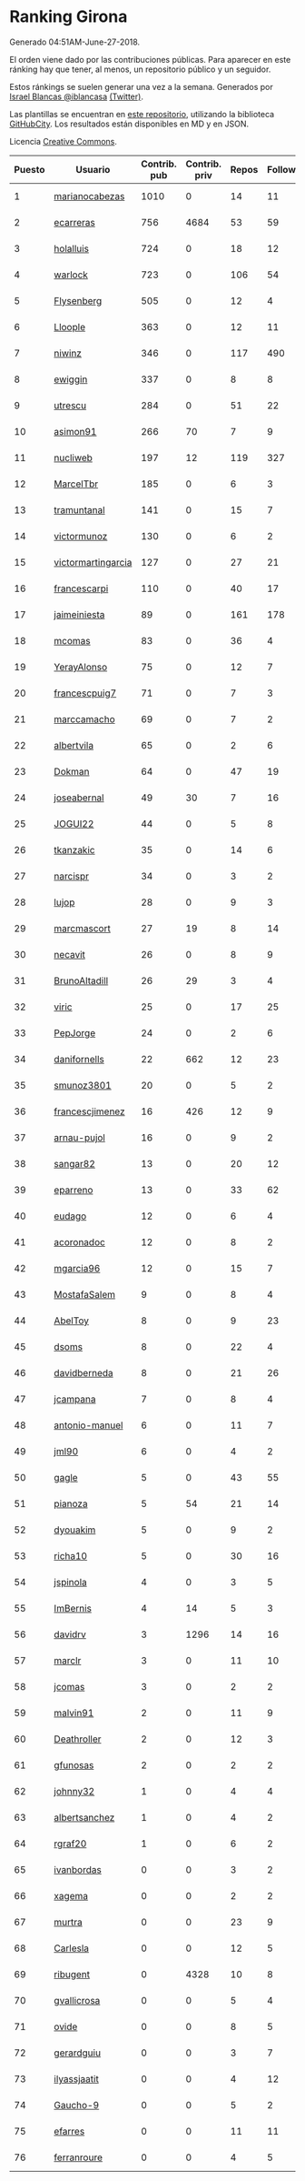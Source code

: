 # Ranking Girona

Generado 04:51AM-June-27-2018.

El orden viene dado por las contribuciones públicas. Para aparecer en este ránking hay que tener, al menos, un repositorio público y un seguidor.

Estos ránkings se suelen generar una vez a la semana. Generados por [Israel Blancas @iblancasa](https://github.com/iblancasa/) [(Twitter)](https://twitter.com/iblancasa).

Las plantillas se encuentran en [este repositorio](https://github.com/iblancasa/GH-Spanish-Ranking), utilizando la biblioteca [GitHubCity](https://github.com/iblancasa/GitHubCity). Los resultados están disponibles en MD y en JSON.

Licencia [Creative Commons](https://creativecommons.org/licenses/by/4.0/).

| Puesto   |  Usuario  | Contrib. pub | Contrib. priv |Repos| Followers | Desde |  Avatar  |
|----------|-----------|--------------|---------------|-----|-----------|-------|----------|
|1|[marianocabezas](https://github.com/marianocabezas)|1010|0|14|11|2016-05-10|![marianocabezas]()|
|2|[ecarreras](https://github.com/ecarreras)|756|4684|53|59|2010-06-02|![ecarreras]()|
|3|[holalluis](https://github.com/holalluis)|724|0|18|12|2011-09-27|![holalluis]()|
|4|[warlock](https://github.com/warlock)|723|0|106|54|2010-02-03|![warlock]()|
|5|[Flysenberg](https://github.com/Flysenberg)|505|0|12|4|2017-09-22|![Flysenberg]()|
|6|[Lloople](https://github.com/Lloople)|363|0|12|11|2013-10-11|![Lloople]()|
|7|[niwinz](https://github.com/niwinz)|346|0|117|490|2011-06-11|![niwinz]()|
|8|[ewiggin](https://github.com/ewiggin)|337|0|8|8|2011-03-08|![ewiggin]()|
|9|[utrescu](https://github.com/utrescu)|284|0|51|22|2012-07-20|![utrescu]()|
|10|[asimon91](https://github.com/asimon91)|266|70|7|9|2015-07-06|![asimon91]()|
|11|[nucliweb](https://github.com/nucliweb)|197|12|119|327|2012-01-05|![nucliweb]()|
|12|[MarcelTbr](https://github.com/MarcelTbr)|185|0|6|3|2016-11-18|![MarcelTbr]()|
|13|[tramuntanal](https://github.com/tramuntanal)|141|0|15|7|2010-02-08|![tramuntanal]()|
|14|[victormunoz](https://github.com/victormunoz)|130|0|6|2|2015-05-06|![victormunoz]()|
|15|[victormartingarcia](https://github.com/victormartingarcia)|127|0|27|21|2011-03-09|![victormartingarcia]()|
|16|[francescarpi](https://github.com/francescarpi)|110|0|40|17|2010-05-26|![francescarpi]()|
|17|[jaimeiniesta](https://github.com/jaimeiniesta)|89|0|161|178|2008-03-09|![jaimeiniesta]()|
|18|[mcomas](https://github.com/mcomas)|83|0|36|4|2013-05-15|![mcomas]()|
|19|[YerayAlonso](https://github.com/YerayAlonso)|75|0|12|7|2012-05-29|![YerayAlonso]()|
|20|[francescpuig7](https://github.com/francescpuig7)|71|0|7|3|2016-06-15|![francescpuig7]()|
|21|[marccamacho](https://github.com/marccamacho)|69|0|7|2|2014-04-24|![marccamacho]()|
|22|[albertvila](https://github.com/albertvila)|65|0|2|6|2011-03-24|![albertvila]()|
|23|[Dokman](https://github.com/Dokman)|64|0|47|19|2012-09-06|![Dokman]()|
|24|[joseabernal](https://github.com/joseabernal)|49|30|7|16|2011-11-23|![joseabernal]()|
|25|[JOGUI22](https://github.com/JOGUI22)|44|0|5|8|2013-09-30|![JOGUI22]()|
|26|[tkanzakic](https://github.com/tkanzakic)|35|0|14|6|2011-06-29|![tkanzakic]()|
|27|[narcispr](https://github.com/narcispr)|34|0|3|2|2011-05-19|![narcispr]()|
|28|[lujop](https://github.com/lujop)|28|0|9|3|2011-07-16|![lujop]()|
|29|[marcmascort](https://github.com/marcmascort)|27|19|8|14|2013-02-14|![marcmascort]()|
|30|[necavit](https://github.com/necavit)|26|0|8|9|2013-11-12|![necavit]()|
|31|[BrunoAltadill](https://github.com/BrunoAltadill)|26|29|3|4|2015-12-29|![BrunoAltadill]()|
|32|[viric](https://github.com/viric)|25|0|17|25|2009-03-24|![viric]()|
|33|[PepJorge](https://github.com/PepJorge)|24|0|2|6|2013-03-08|![PepJorge]()|
|34|[danifornells](https://github.com/danifornells)|22|662|12|23|2012-12-03|![danifornells]()|
|35|[smunoz3801](https://github.com/smunoz3801)|20|0|5|2|2014-03-09|![smunoz3801]()|
|36|[francescjimenez](https://github.com/francescjimenez)|16|426|12|9|2012-05-30|![francescjimenez]()|
|37|[arnau-pujol](https://github.com/arnau-pujol)|16|0|9|2|2016-08-28|![arnau-pujol]()|
|38|[sangar82](https://github.com/sangar82)|13|0|20|12|2010-12-15|![sangar82]()|
|39|[eparreno](https://github.com/eparreno)|13|0|33|62|2008-03-13|![eparreno]()|
|40|[eudago](https://github.com/eudago)|12|0|6|4|2011-05-25|![eudago]()|
|41|[acoronadoc](https://github.com/acoronadoc)|12|0|8|2|2011-06-01|![acoronadoc]()|
|42|[mgarcia96](https://github.com/mgarcia96)|12|0|15|7|2014-02-01|![mgarcia96]()|
|43|[MostafaSalem](https://github.com/MostafaSalem)|9|0|8|4|2016-05-03|![MostafaSalem]()|
|44|[AbelToy](https://github.com/AbelToy)|8|0|9|23|2009-10-31|![AbelToy]()|
|45|[dsoms](https://github.com/dsoms)|8|0|22|4|2011-07-13|![dsoms]()|
|46|[davidberneda](https://github.com/davidberneda)|8|0|21|26|2012-04-12|![davidberneda]()|
|47|[jcampana](https://github.com/jcampana)|7|0|8|4|2012-07-16|![jcampana]()|
|48|[antonio-manuel](https://github.com/antonio-manuel)|6|0|11|7|2015-04-09|![antonio-manuel]()|
|49|[jml90](https://github.com/jml90)|6|0|4|2|2016-03-18|![jml90]()|
|50|[gagle](https://github.com/gagle)|5|0|43|55|2012-02-17|![gagle]()|
|51|[pianoza](https://github.com/pianoza)|5|54|21|14|2013-02-28|![pianoza]()|
|52|[dyouakim](https://github.com/dyouakim)|5|0|9|2|2013-09-21|![dyouakim]()|
|53|[richa10](https://github.com/richa10)|5|0|30|16|2014-12-06|![richa10]()|
|54|[jspinola](https://github.com/jspinola)|4|0|3|5|2013-04-25|![jspinola]()|
|55|[ImBernis](https://github.com/ImBernis)|4|14|5|3|2016-05-28|![ImBernis]()|
|56|[davidrv](https://github.com/davidrv)|3|1296|14|16|2009-03-09|![davidrv]()|
|57|[marclr](https://github.com/marclr)|3|0|11|10|2013-02-04|![marclr]()|
|58|[jcomas](https://github.com/jcomas)|3|0|2|2|2013-12-30|![jcomas]()|
|59|[malvin91](https://github.com/malvin91)|2|0|11|9|2014-02-27|![malvin91]()|
|60|[Deathroller](https://github.com/Deathroller)|2|0|12|3|2014-06-18|![Deathroller]()|
|61|[gfunosas](https://github.com/gfunosas)|2|0|2|2|2015-11-08|![gfunosas]()|
|62|[johnny32](https://github.com/johnny32)|1|0|4|4|2013-03-20|![johnny32]()|
|63|[albertsanchez](https://github.com/albertsanchez)|1|0|4|2|2014-04-08|![albertsanchez]()|
|64|[rgraf20](https://github.com/rgraf20)|1|0|6|2|2015-02-17|![rgraf20]()|
|65|[ivanbordas](https://github.com/ivanbordas)|0|0|3|2|2011-01-18|![ivanbordas]()|
|66|[xagema](https://github.com/xagema)|0|0|2|2|2012-05-23|![xagema]()|
|67|[murtra](https://github.com/murtra)|0|0|23|9|2012-06-05|![murtra]()|
|68|[Carlesla](https://github.com/Carlesla)|0|0|12|5|2012-06-18|![Carlesla]()|
|69|[ribugent](https://github.com/ribugent)|0|4328|10|8|2011-11-08|![ribugent]()|
|70|[gvallicrosa](https://github.com/gvallicrosa)|0|0|5|4|2012-09-13|![gvallicrosa]()|
|71|[ovide](https://github.com/ovide)|0|0|8|5|2013-02-01|![ovide]()|
|72|[gerardguiu](https://github.com/gerardguiu)|0|0|3|7|2013-10-14|![gerardguiu]()|
|73|[ilyassjaatit](https://github.com/ilyassjaatit)|0|0|4|12|2013-12-06|![ilyassjaatit]()|
|74|[Gaucho-9](https://github.com/Gaucho-9)|0|0|5|2|2014-01-27|![Gaucho-9]()|
|75|[efarres](https://github.com/efarres)|0|0|11|11|2014-03-04|![efarres]()|
|76|[ferranroure](https://github.com/ferranroure)|0|0|4|5|2015-09-28|![ferranroure]()|
